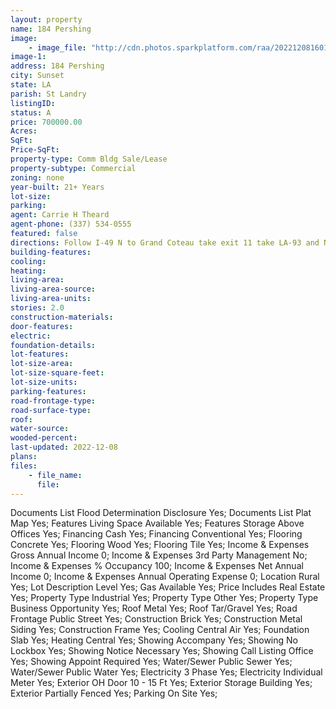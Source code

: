 ```yaml
---
layout: property
name: 184 Pershing  
image:
    - image_file: "http://cdn.photos.sparkplatform.com/raa/20221208160140322595000000.jpg"
image-1:
address: 184 Pershing 
city: Sunset
state: LA
parish: St Landry
listingID: 
status: A
price: 700000.00
Acres: 
SqFt: 
Price-SqFt: 
property-type: Comm Bldg Sale/Lease
property-subtype: Commercial
zoning: none
year-built: 21+ Years
lot-size: 
parking: 
agent: Carrie H Theard
agent-phone: (337) 534-0555
featured: false
directions: Follow I-49 N to Grand Coteau take exit 11 take LA-93 and Napoleon to LA-178 property is on the right.
building-features: 
cooling: 
heating: 
living-area: 
living-area-source: 
living-area-units: 
stories: 2.0
construction-materials: 
door-features: 
electric: 
foundation-details: 
lot-features: 
lot-size-area: 
lot-size-square-feet: 
lot-size-units: 
parking-features: 
road-frontage-type: 
road-surface-type: 
roof: 
water-source: 
wooded-percent: 
last-updated: 2022-12-08
plans: 
files:
    - file_name:
      file:
---
```

Documents List	Flood Determination Disclosure	Yes;
Documents List	Plat Map	Yes;
Features	Living Space Available	Yes;
Features	Storage Above Offices	Yes;
Financing	Cash	Yes;
Financing	Conventional	Yes;
Flooring	Concrete	Yes;
Flooring	Wood	Yes;
Flooring	Tile	Yes;
Income & Expenses	Gross Annual Income	0;
Income & Expenses	3rd Party Management	No;
Income & Expenses	% Occupancy	100;
Income & Expenses	Net Annual Income	0;
Income & Expenses	Annual Operating Expense	0;
Location	Rural	Yes;
Lot Description	Level	Yes;
Gas	Available	Yes;
Price Includes	Real Estate	Yes;
Property Type	Industrial	Yes;
Property Type	Other	Yes;
Property Type	Business Opportunity	Yes;
Roof	Metal	Yes;
Roof	Tar/Gravel	Yes;
Road Frontage	Public Street	Yes;
Construction	Brick	Yes;
Construction	Metal Siding	Yes;
Construction	Frame	Yes;
Cooling	Central Air	Yes;
Foundation	Slab	Yes;
Heating	Central	Yes;
Showing	Accompany	Yes;
Showing	No Lockbox	Yes;
Showing	Notice Necessary	Yes;
Showing	Call Listing Office	Yes;
Showing	Appoint Required	Yes;
Water/Sewer	Public Sewer	Yes;
Water/Sewer	Public Water	Yes;
Electricity	3 Phase	Yes;
Electricity	Individual Meter	Yes;
Exterior	OH Door 10 - 15 Ft	Yes;
Exterior	Storage Building	Yes;
Exterior	Partially Fenced	Yes;
Parking	On Site	Yes;

